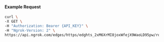 <!-- Code generated for API Clients. DO NOT EDIT. -->

#### Example Request

```bash
curl \
-X GET \
-H "Authorization: Bearer {API_KEY}" \
-H "Ngrok-Version: 2" \
https://api.ngrok.com/edges/https/edghts_2xM6XrMI8joxWfejX9WaoLD95pw/routes/edghtsrt_2xM6XucoVg55Y5x6LClMTT53u6c/saml
```
